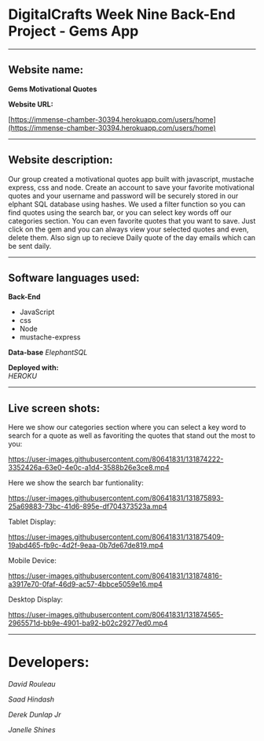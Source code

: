 # DigitalCrafts Week Nine Back-End Project - Gems App #

__________________________________________________

## Website name: ## 

**Gems Motivational Quotes**

**Website URL:**


[https://immense-chamber-30394.herokuapp.com/users/home](https://immense-chamber-30394.herokuapp.com/users/home)

__________________________________________________

## Website description:
Our group created a motivational quotes app built with javascript, mustache express, css and node. Create an account to save your favorite motivational quotes and  your username and password will be securely stored in our elphant SQL database using hashes. We used a filter function so you can find quotes using the search bar, or you can select key words off our categories section. You can even favorite quotes that you want to save. Just click on the gem and you can always view your selected quotes and even, delete them.  Also sign up to recieve Daily quote of the day emails which can be sent daily.
 
__________________________________________________

## Software languages used: ##

 **Back-End**
  
  * JavaScript 
  * css
  * Node
  * mustache-express
  
 
**Data-base**
  *ElephantSQL*
  
**Deployed with:**  
  *HEROKU*
__________________________________________________
## Live screen shots: ##

Here we show our categories section where you can select a key word to search for a quote as well as favoriting the quotes that stand out the most to you:

https://user-images.githubusercontent.com/80641831/131874222-3352426a-63e0-4e0c-a1d4-3588b26e3ce8.mp4




Here we show the search bar funtionality:

https://user-images.githubusercontent.com/80641831/131875893-25a69883-73bc-41d6-895e-df704373523a.mp4








Tablet Display:


https://user-images.githubusercontent.com/80641831/131875409-19abd465-fb9c-4d2f-9eaa-0b7de67de819.mp4






Mobile Device:


https://user-images.githubusercontent.com/80641831/131874816-a3917e70-0faf-46d9-ac57-4bbce5059e16.mp4






Desktop Display:


https://user-images.githubusercontent.com/80641831/131874565-2965571d-bb9e-4901-ba92-b02c29277ed0.mp4








_________________________________
# Developers: #

*David Rouleau*

*Saad Hindash*

*Derek Dunlap Jr*

*Janelle Shines*



